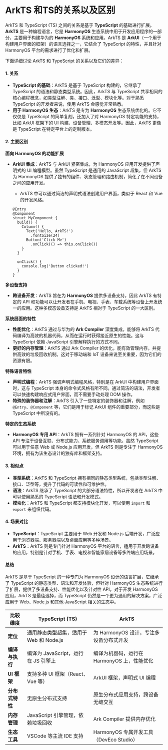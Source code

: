 # ArkTS 和TS的关系以及区别

ArkTS 和 TypeScript (TS) 之间的关系是基于 **TypeScript** 的基础进行扩展。**ArkTS** 是一种编程语言，它是 **HarmonyOS** 生态系统中用于开发应用程序的一部分，主要用于构建华为的 **HarmonyOS** 系统和应用。ArkTS 是 **ArkUI**（一个用于构建用户界面的框架）的语言选择之一，它结合了 TypeScript 的特性，并且针对 HarmonyOS 平台的需求进行了优化和扩展。

下面详细讨论 ArkTS 和 TypeScript 的关系以及它们的差异：

#### 1. **关系**

* **TypeScript 的基础**：ArkTS 是基于 TypeScript 构建的，它继承了 TypeScript 的语法和静态类型系统。因此，ArkTS 与 TypeScript 共享相同的核心编程概念，如类型注解、类、接口、泛型、模块化等。对于熟悉 TypeScript 的开发者来说，使用 ArkTS 会感觉非常熟悉。
* **用于 HarmonyOS 生态**：ArkTS 是专为 **HarmonyOS** 生态系统优化的。它不仅仅是 TypeScript 的简单复刻，还加入了对 HarmonyOS 特定功能的支持，比如 ArkUI 框架下的 UI 构建、设备管理、多模态开发等。因此，ArkTS 更像是 TypeScript 在特定平台上的定制版本。

#### 2. **主要区别**

**面向 HarmonyOS 的功能扩展**

*   **ArkUI 集成**：ArkTS 与 ArkUI 紧密集成，为 HarmonyOS 应用开发提供了声明式的 UI 编程模型。虽然 TypeScript 是通用的 JavaScript 超集，但 ArkTS 为 HarmonyOS 提供了独有的组件、状态管理和路由机制，简化了在不同设备之间的应用开发。

    * ArkTS 中可以通过简洁的声明式语法创建用户界面，类似于 React 和 Vue 的开发风格。

    ```arkts
    @Entry
    @Component
    struct MyComponent {
      build() {
        Column() {
          Text('Hello, ArkTS!')
            .fontSize(24)
          Button('Click Me')
            .onClick(() => this.onClick())
        }
      }

      onClick() {
        console.log('Button clicked!')
      }
    }
    ```

**多设备支持**

* **跨设备开发**：ArkTS 旨在为 **HarmonyOS** 提供多设备支持，因此 ArkTS 有特定的 API 和功能可以让开发者在手机、电视、手表、车载系统等设备上开发统一的应用。这种多模态设备支持是 ArkTS 相对于 TypeScript 的一大区别。

**系统层面的特性**

* **性能优化**：ArkTS 通过与华为的 **Ark Compiler** 深度集成，能够将 ArkTS 代码编译为高效的机器代码，从而在运行时获得接近原生的性能。这与 TypeScript 依赖 JavaScript 引擎解释执行的方式不同。
* **更好的内存管理**：ArkTS 通过 Ark Compiler 的优化，能有效管理内存，并提供高效的垃圾回收机制。这对于移动端和 IoT 设备来说至关重要，因为它们的资源有限。

**特殊语言特性**

* **声明式编程**：ArkTS 强调声明式编程风格，特别是在 ArkUI 中构建用户界面时，这与 TypeScript 本身的命令式风格有所不同。通过简洁的语法，开发者可以快速构建响应式用户界面，而不需要手动处理 DOM 操作。
* **特殊的装饰器和注解**：ArkTS 引入了一些特定的装饰器和注解，例如 `@Entry`、`@Component` 等，它们是用于标记 ArkUI 组件的重要部分，而这些是 TypeScript 中所没有的。

**特定的生态系统**

* **HarmonyOS 专用 API**：ArkTS 拥有一系列针对 HarmonyOS 的 API，这些 API 专注于设备互联、分布式能力、系统服务调用等功能。虽然 TypeScript 可以用于任意 Web 或 Node.js 应用开发，但 ArkTS 则是专注于 HarmonyOS 环境，拥有为该生态设计的独有库和框架支持。

#### 3. **相似点**

* **类型系统**：ArkTS 和 TypeScript 拥有相同的静态类型系统，包括类型注解、接口、泛型等，提升了代码的可读性和可维护性。
* **语法**：ArkTS 继承了 TypeScript 的大部分语法特性，所以开发者在 ArkTS 中可以使用熟悉的 TypeScript 语法和开发模式。
* **模块化**：ArkTS 和 TypeScript 都支持模块化开发，可以使用 `import` 和 `export` 来组织代码。

#### 4. **场景对比**

* **TypeScript**：TypeScript 主要用于 Web 开发和 Node.js 后端开发，广泛应用于浏览器端、服务器端以及桌面应用等多种场景。
* **ArkTS**：ArkTS 则是专门针对 HarmonyOS 平台的语言，适用于开发跨设备的应用，特别是针对手机、手表、电视和智能家居设备等多终端应用场景。

#### 总结

ArkTS 是基于 TypeScript 的一种专门为 HarmonyOS 设计的语言扩展，它继承了 TypeScript 的静态类型、语法和开发体验，但针对 HarmonyOS 生态系统进行了扩展，提供了多设备支持、性能优化以及针对性 API。对于开发 HarmonyOS 应用，ArkTS 是最佳选择，而 TypeScript 仍然是一个更为通用的解决方案，广泛应用于 Web、Node.js 和其他 JavaScript 相关的生态中。



| **比较维度**  | **TypeScript (TS)**        | **ArkTS**                       |
| --------- | -------------------------- | ------------------------------- |
| **定位**    | 通用静态类型超集，适用于 Web 和 Node.js | 为 HarmonyOS 设计，专注多设备分布式开发       |
| **编译与执行** | 编译为 JavaScript，运行在 JS 引擎上  | 编译为机器码，运行在 HarmonyOS 上，性能优化     |
| **UI 框架** | 支持多种 UI 框架（React、Vue 等）    | ArkUI 框架，声明式 UI 编程              |
| **分布式特性** | 无原生分布式支持                   | 原生分布式应用支持，跨设备无缝交互               |
| **内存管理**  | JavaScript 引擎管理，依赖垃圾回收     | Ark Compiler 提供内存优化             |
| **生态工具**  | VSCode 等主流 IDE 支持          | HarmonyOS 专属开发工具（DevEco Studio） |
